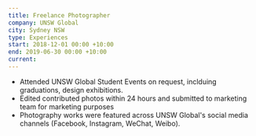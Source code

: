 ```yaml
---
title: Freelance Photographer
company: UNSW Global
city: Sydney NSW
type: Experiences
start: 2018-12-01 00:00 +10:00
end: 2019-06-30 00:00 +10:00
current:
---
```

- Attended UNSW Global Student Events on request, inclduing graduations, design exhibitions.
- Edited contributed photos within 24 hours and submitted to marketing team for marketing purposes
- Photography works were featured across UNSW Global's social media channels (Facebook, Instagram, WeChat, Weibo).